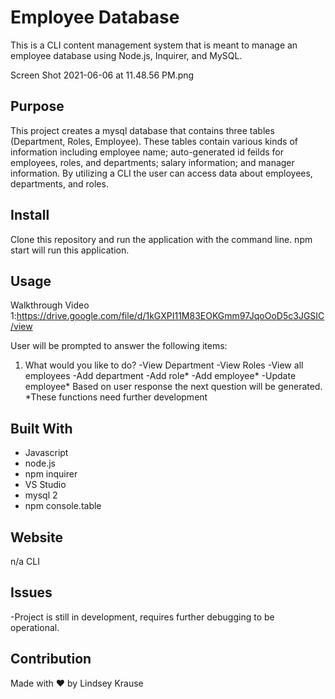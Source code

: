 # Employee Database
This is a CLI content management system that is meant to manage an employee database using Node.js, Inquirer, and MySQL.

Screen Shot 2021-06-06 at 11.48.56 PM.png
## Purpose
This project creates a mysql database that contains three tables (Department, Roles, Employee).  These tables contain various kinds of information including employee name; auto-generated id feilds for employees, roles, and departments; salary information; and manager information.  By utilizing a CLI the user can access data about employees, departments, and roles. 

## Install
Clone this repository and run the application with the command line. 
npm start will run this application.  

## Usage
Walkthrough Video 1:https://drive.google.com/file/d/1kGXPI11M83EOKGmm97JqoOoD5c3JGSIC/view

User will be prompted to answer the following items:
1. What would you like to do? 
-View Department
-View Roles
-View all employees
-Add department
-Add role*
-Add employee*
-Update employee*
Based on user response the next question will be generated. 
*These functions need further development
## Built With
* Javascript
* node.js
* npm inquirer
* VS Studio
* mysql 2
* npm console.table

## Website
n/a CLI

## Issues
-Project is still in development, requires further debugging to be operational. 

## Contribution
Made with ❤️ by Lindsey Krause 